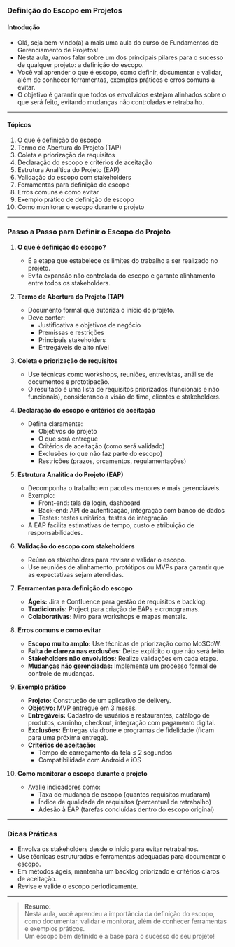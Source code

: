 ### **Definição do Escopo em Projetos**

#### Introdução

- Olá, seja bem-vindo(a) a mais uma aula do curso de Fundamentos de Gerenciamento de Projetos!
- Nesta aula, vamos falar sobre um dos principais pilares para o sucesso de qualquer projeto: a definição do escopo.
- Você vai aprender o que é escopo, como definir, documentar e validar, além de conhecer ferramentas, exemplos práticos e erros comuns a evitar.
- O objetivo é garantir que todos os envolvidos estejam alinhados sobre o que será feito, evitando mudanças não controladas e retrabalho.

---

#### Tópicos

1. O que é definição do escopo
2. Termo de Abertura do Projeto (TAP)
3. Coleta e priorização de requisitos
4. Declaração do escopo e critérios de aceitação
5. Estrutura Analítica do Projeto (EAP)
6. Validação do escopo com stakeholders
7. Ferramentas para definição do escopo
8. Erros comuns e como evitar
9. Exemplo prático de definição de escopo
10. Como monitorar o escopo durante o projeto

---

### Passo a Passo para Definir o Escopo do Projeto

1. **O que é definição do escopo?**

   - É a etapa que estabelece os limites do trabalho a ser realizado no projeto.
   - Evita expansão não controlada do escopo e garante alinhamento entre todos os stakeholders.

2. **Termo de Abertura do Projeto (TAP)**

   - Documento formal que autoriza o início do projeto.
   - Deve conter:
     - Justificativa e objetivos de negócio
     - Premissas e restrições
     - Principais stakeholders
     - Entregáveis de alto nível

3. **Coleta e priorização de requisitos**

   - Use técnicas como workshops, reuniões, entrevistas, análise de documentos e prototipação.
   - O resultado é uma lista de requisitos priorizados (funcionais e não funcionais), considerando a visão do time, clientes e stakeholders.

4. **Declaração do escopo e critérios de aceitação**

   - Defina claramente:
     - Objetivos do projeto
     - O que será entregue
     - Critérios de aceitação (como será validado)
     - Exclusões (o que não faz parte do escopo)
     - Restrições (prazos, orçamentos, regulamentações)

5. **Estrutura Analítica do Projeto (EAP)**

   - Decomponha o trabalho em pacotes menores e mais gerenciáveis.
   - Exemplo:
     - Front-end: tela de login, dashboard
     - Back-end: API de autenticação, integração com banco de dados
     - Testes: testes unitários, testes de integração
   - A EAP facilita estimativas de tempo, custo e atribuição de responsabilidades.

6. **Validação do escopo com stakeholders**

   - Reúna os stakeholders para revisar e validar o escopo.
   - Use reuniões de alinhamento, protótipos ou MVPs para garantir que as expectativas sejam atendidas.

7. **Ferramentas para definição do escopo**

   - **Ágeis:** Jira e Confluence para gestão de requisitos e backlog.
   - **Tradicionais:** Project para criação de EAPs e cronogramas.
   - **Colaborativas:** Miro para workshops e mapas mentais.

8. **Erros comuns e como evitar**

   - **Escopo muito amplo:** Use técnicas de priorização como MoSCoW.
   - **Falta de clareza nas exclusões:** Deixe explícito o que não será feito.
   - **Stakeholders não envolvidos:** Realize validações em cada etapa.
   - **Mudanças não gerenciadas:** Implemente um processo formal de controle de mudanças.

9. **Exemplo prático**

   - **Projeto:** Construção de um aplicativo de delivery.
   - **Objetivo:** MVP entregue em 3 meses.
   - **Entregáveis:** Cadastro de usuários e restaurantes, catálogo de produtos, carrinho, checkout, integração com pagamento digital.
   - **Exclusões:** Entregas via drone e programas de fidelidade (ficam para uma próxima entrega).
   - **Critérios de aceitação:**
     - Tempo de carregamento da tela ≤ 2 segundos
     - Compatibilidade com Android e iOS

10. **Como monitorar o escopo durante o projeto**

    - Avalie indicadores como:
      - Taxa de mudança de escopo (quantos requisitos mudaram)
      - Índice de qualidade de requisitos (percentual de retrabalho)
      - Adesão à EAP (tarefas concluídas dentro do escopo original)

---

### Dicas Práticas

- Envolva os stakeholders desde o início para evitar retrabalhos.
- Use técnicas estruturadas e ferramentas adequadas para documentar o escopo.
- Em métodos ágeis, mantenha um backlog priorizado e critérios claros de aceitação.
- Revise e valide o escopo periodicamente.

---

> **Resumo:**  
> Nesta aula, você aprendeu a importância da definição do escopo, como documentar, validar e monitorar, além de conhecer ferramentas e exemplos práticos.  
> Um escopo bem definido é a base para o sucesso do seu projeto!
